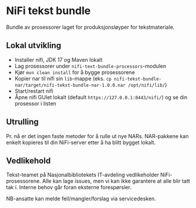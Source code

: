 # NiFi tekst bundle

Bundle av prosessorer laget for produksjonsløyper for tekstmateriale.

## Lokal utvikling

* Installer nifi, JDK 17 og Maven lokalt
* Lag prosessorer under `nifi-text-bundle-processors`-modulen
* Kjør `mvn clean install` for å bygge prosessorene
* Kopier nar til nifi sin `lib`-mappe 
(eks. `cp nifi-tekst-bundle-nar/target/nifi-tekst-bundle-nar-1.0.0.nar /opt/nifi/lib/`)
* Start/restart nifi
* Åpne nifi GUIet lokalt (default `https://127.0.0.1:8443/nifi/`) og se din prosessor i listen

## Utrulling

Pr. nå er det ingen faste metoder for å rulle ut nye NARs. 
NAR-pakkene kan enkelt kopieres til din NiFi-server etter å ha blitt bygget lokalt.

## Vedlikehold
Tekst-teamet på Nasjonalbibliotekets IT-avdeling vedlikeholder NiFi-prosessorene.
Alle kan lage issues, men vi kan ikke garantere at alle blir tatt tak i. 
Interne behov går foran eksterne forespørsler.

NB-ansatte kan melde feil/mangler/forslag via servicedesken.
